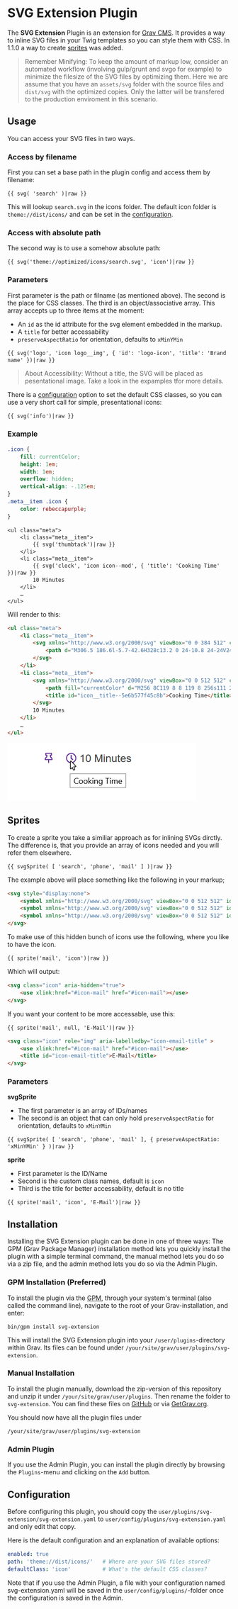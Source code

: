 # SVG Extension Plugin

The **SVG Extension** Plugin is an extension for [Grav CMS](http://github.com/getgrav/grav). It provides a way to inline SVG files in your Twig templates so you can style them with CSS. In 1.1.0 a way to create [sprites](#sprites) was added.

> Remember Minifying: To keep the amount of markup low, consider an automated workflow (involving gulp/grunt and svgo for example) to minimize the filesize of the SVG files by optimizing them. Here we are assume that you have an ``assets/svg`` folder with the source files and ``dist/svg`` with the optimized copies. Only the latter will be transfered to the production enviroment in this scenario.

## Usage

You can access your SVG files in two ways.

### Access by filename
First you can set a base path in the plugin config and access them by filename:

````twig
{{ svg( 'search' )|raw }}
````

This will lookup ``search.svg`` in the icons folder. The default icon folder is ``theme://dist/icons/`` and can be set in the [configuration](#configuration).

### Access with absolute path
The second way is to use a somehow absolute path:

````twig
{{ svg('theme://optimized/icons/search.svg', 'icon')|raw }}
````

### Parameters

First parameter is the path or filname (as mentioned above). The second is the place for CSS classes. The third is an object/associative array. This array accepts up to three items at the moment:
* An ``id`` as the id attribute for the svg element embedded in the markup.
* A ``title`` for better accessability
* ``preserveAspectRatio`` for orientation, defaults to ``xMinYMin``

````twig
{{ svg('logo', 'icon logo__img', { 'id': 'logo-icon', 'title': 'Brand name' })|raw }}
````

> About Accessibility: Without a title, the SVG will be placed as pesentational image. Take a look in the expamples tfor more details.

There is a [configuration](#configuration) option to set the default CSS classes, so you can use a very short call for simple, presentational icons:

````twig
{{ svg('info')|raw }}
````

### Example

````css
.icon {
    fill: currentColor;
    height: 1em;
    width: 1em;
    overflow: hidden;
    vertical-align: -.125em;
}
.meta__item .icon {
    color: rebeccapurple;
}
````

````twig
<ul class="meta">
    <li class="meta__item">
        {{ svg('thumbtack')|raw }}
    </li>
    <li class="meta__item">
        {{ svg('clock', 'icon icon--mod', { 'title': 'Cooking Time' })|raw }}
        10 Minutes
    </li>
    …
</ul>
````

Will render to this:
````html
<ul class="meta">
    <li class="meta__item">
        <svg xmlns="http://www.w3.org/2000/svg" viewBox="0 0 384 512" class="icon" role="img" aria-hidden="true" preserveAspectRatio="xMinYMin">
            <path d="M306.5 186.6l-5.7-42.6H328c13.2 0 24-10.8 24-24V24c0-13.2-10.8-24-24-24H56C42.8 0 32 10.8 32 24v96c0 13.2 10.8 24 24 24h27.2l-5.7 42.6C29.6 219.4 0 270.7 0 328c0 13.2 10.8 24 24 24h144v104c0 .9.1 1.7.4 2.5l16 48c2.4 7.3 12.8 7.3 15.2 0l16-48c.3-.8.4-1.7.4-2.5V352h144c13.2 0 24-10.8 24-24 0-57.3-29.6-108.6-77.5-141.4zM50.5 304c8.3-38.5 35.6-70 71.5-87.8L138 96H80V48h224v48h-58l16 120.2c35.8 17.8 63.2 49.4 71.5 87.8z"></path>
        </svg>
    </li>
    <li class="meta__item">
        <svg xmlns="http://www.w3.org/2000/svg" viewBox="0 0 512 512" class="icon icon--mod" role="img" aria-labelledby="icon__title--5e6b577f45c8b" preserveAspectRatio="xMinYMin">
            <path fill="currentColor" d="M256 8C119 8 8 119 8 256s111 248 248 248 248-111 248-248S393 8 256 8zm0 448c-110.5 0-200-89.5-200-200S145.5 56 256 56s200 89.5 200 200-89.5 200-200 200zm61.8-104.4l-84.9-61.7c-3.1-2.3-4.9-5.9-4.9-9.7V116c0-6.6 5.4-12 12-12h32c6.6 0 12 5.4 12 12v141.7l66.8 48.6c5.4 3.9 6.5 11.4 2.6 16.8L334.6 349c-3.9 5.3-11.4 6.5-16.8 2.6z"></path>
            <title id="icon__title--5e6b577f45c8b">Cooking Time</title>
        </svg>
        10 Minutes
    </li>
    …
</ul>
````
![Rendered Preview](example.png)


## Sprites

To create a sprite you take a similiar approach as for inlining SVGs dirctly. The difference is, that you provide an array of icons needed and you will refer them  elsewhere.

````twig
{{ svgSprite( [ 'search', 'phone', 'mail' ] )|raw }}
````

The example above will place something like the following in your markup;

````html
<svg style="display:none">
    <symbol xmlns="http://www.w3.org/2000/svg" viewBox="0 0 512 512" id="icon-search" preserveAspectRatio="xMinYMin"><path fill="currentColor" d="…"/></symbol>
    <symbol xmlns="http://www.w3.org/2000/svg" viewBox="0 0 512 512" id="icon-phone" preserveAspectRatio="xMinYMin"><path fill="currentColor" d="…"/></symbol>
    <symbol xmlns="http://www.w3.org/2000/svg" viewBox="0 0 512 512" id="icon-mail" preserveAspectRatio="xMinYMin"><path fill="currentColor" d="…"/></symbol>
</svg>
````
To make use of this hidden bunch of icons use the following, where you like to have the icon.

````twig
{{ sprite('mail', 'icon')|raw }}
````

Which will output:

```html
<svg class="icon" aria-hidden="true">
    <use xlink:href="#icon-mail" href="#icon-mail"></use>
</svg>
```

If you want your content to be more accessable, use this:

```twig
{{ sprite('mail', null, 'E-Mail')|raw }}
```

````html
<svg class="icon" role="img" aria-labelledby="icon-email-title" >
    <use xlink:href="#icon-mail" href="#icon-mail"></use>
    <title id="icon-email-title">E-Mail</title>
</svg>
````

### Parameters

**svgSprite**
* The first parameter is an array of IDs/names
* The second is an object that can only hold ``preserveAspectRatio`` for orientation, defaults to ``xMinYMin``

````twig
{{ svgSprite( [ 'search', 'phone', 'mail' ], { preserveAspectRatio: 'xMinYMin' } )|raw }}
````

**sprite**
* First parameter is the ID/Name
* Second is the custom class names, default is `icon`
* Third is the title for better accessability, default is no title

````twig
{{ sprite('mail', 'icon', 'E-Mail')|raw }}
````


## Installation

Installing the SVG Extension plugin can be done in one of three ways: The GPM (Grav Package Manager) installation method lets you quickly install the plugin with a simple terminal command, the manual method lets you do so via a zip file, and the admin method lets you do so via the Admin Plugin.

### GPM Installation (Preferred)

To install the plugin via the [GPM](http://learn.getgrav.org/advanced/grav-gpm), through your system's terminal (also called the command line), navigate to the root of your Grav-installation, and enter:

    bin/gpm install svg-extension

This will install the SVG Extension plugin into your `/user/plugins`-directory within Grav. Its files can be found under `/your/site/grav/user/plugins/svg-extension`.

### Manual Installation

To install the plugin manually, download the zip-version of this repository and unzip it under `/your/site/grav/user/plugins`. Then rename the folder to `svg-extension`. You can find these files on [GitHub](https://github.com//grav-plugin-svg-extension) or via [GetGrav.org](http://getgrav.org/downloads/plugins#extras).

You should now have all the plugin files under

    /your/site/grav/user/plugins/svg-extension


### Admin Plugin

If you use the Admin Plugin, you can install the plugin directly by browsing the `Plugins`-menu and clicking on the `Add` button.

## Configuration

Before configuring this plugin, you should copy the `user/plugins/svg-extension/svg-extension.yaml` to `user/config/plugins/svg-extension.yaml` and only edit that copy.

Here is the default configuration and an explanation of available options:

```yaml
enabled: true
path: 'theme://dist/icons/'   # Where are your SVG files stored?
defaultClass: 'icon'          # What's the default CSS classes?
```

Note that if you use the Admin Plugin, a file with your configuration named svg-extension.yaml will be saved in the `user/config/plugins/`-folder once the configuration is saved in the Admin.
